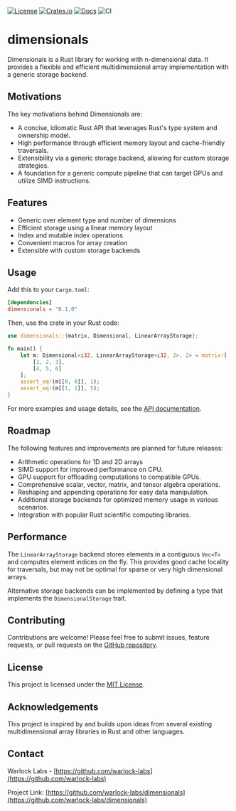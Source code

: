 [![License](https://img.shields.io/crates/l/dimensionals)](https://choosealicense.com/licenses/mit/)
[![Crates.io](https://img.shields.io/crates/v/dimensionals)](https://crates.io/crates/dimensionals)
[![Docs](https://img.shields.io/crates/v/dimensionals?color=blue&label=docs)](https://docs.rs/dimensionals/)
![CI](https://github.com/warlock-labs/dimensionals/actions/workflows/CI.yml/badge.svg)

# dimensionals

Dimensionals is a Rust library for working with n-dimensional data. It provides a flexible and efficient multidimensional array implementation with a generic storage backend.

## Motivations

The key motivations behind Dimensionals are:

- A concise, idiomatic Rust API that leverages Rust's type system and ownership model.
- High performance through efficient memory layout and cache-friendly traversals.
- Extensibility via a generic storage backend, allowing for custom storage strategies.
- A foundation for a generic compute pipeline that can target GPUs and utilize SIMD instructions.

## Features

- Generic over element type and number of dimensions
- Efficient storage using a linear memory layout
- Index and mutable index operations
- Convenient macros for array creation
- Extensible with custom storage backends

## Usage

Add this to your `Cargo.toml`:

```toml
[dependencies]
dimensionals = "0.1.0"
```

Then, use the crate in your Rust code:

```rust
use dimensionals::{matrix, Dimensional, LinearArrayStorage};

fn main() {
    let m: Dimensional<i32, LinearArrayStorage<i32, 2>, 2> = matrix![
        [1, 2, 3],
        [4, 5, 6]
    ];
    assert_eq!(m[[0, 0]], 1);
    assert_eq!(m[[1, 1]], 5);
}
```

For more examples and usage details, see the [API documentation](https://docs.rs/dimensionals).

## Roadmap

The following features and improvements are planned for future releases:

- Arithmetic operations for 1D and 2D arrays
- SIMD support for improved performance on CPU.
- GPU support for offloading computations to compatible GPUs.
- Comprehensive scalar, vector, matrix, and tensor algebra operations.
- Reshaping and appending operations for easy data manipulation.
- Additional storage backends for optimized memory usage in various scenarios.
- Integration with popular Rust scientific computing libraries.

## Performance

The `LinearArrayStorage` backend stores elements in a contiguous `Vec<T>` and computes element indices on the fly. This provides good cache locality for traversals, but may not be optimal for sparse or very high dimensional arrays.

Alternative storage backends can be implemented by defining a type that implements the `DimensionalStorage` trait.

## Contributing

Contributions are welcome! Please feel free to submit issues, feature requests, or pull requests on the [GitHub repository](https://github.com/warlock-labs/dimensionals).

## License

This project is licensed under the [MIT License](https://choosealicense.com/licenses/mit/).

## Acknowledgements

This project is inspired by and builds upon ideas from several existing multidimensional array libraries in Rust and other languages.

## Contact

Warlock Labs - [https://github.com/warlock-labs](https://github.com/warlock-labs)

Project Link: [https://github.com/warlock-labs/dimensionals](https://github.com/warlock-labs/dimensionals)